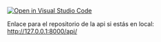 [![Open in Visual Studio Code](https://classroom.github.com/assets/open-in-vscode-718a45dd9cf7e7f842a935f5ebbe5719a5e09af4491e668f4dbf3b35d5cca122.svg)](https://classroom.github.com/online_ide?assignment_repo_id=13504824&assignment_repo_type=AssignmentRepo)


Enlace para el repositorio de la api si estás en local: http://127.0.0.1:8000/api/ 